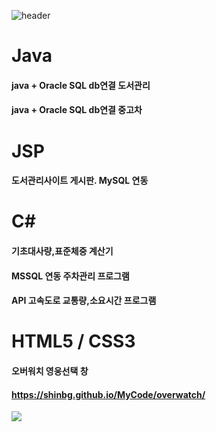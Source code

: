 ![header](https://capsule-render.vercel.app/api?type=Shark&color=dff9fb&height=300&section=header&text=%20&fontSize=50)

# Java
#### java + Oracle SQL db연결 도서관리
#### java + Oracle SQL db연결 중고차

# JSP
#### 도서관리사이트 게시판. MySQL 연동

# C#
#### 기초대사량,표준체중 계산기
#### MSSQL 연동 주차관리 프로그램 
#### API 고속도로 교통량,소요시간 프로그램

# HTML5 / CSS3
#### 오버워치 영웅선택 창
#### https://shinbg.github.io/MyCode/overwatch/

<a href="https://hits.seeyoufarm.com"><img src="https://hits.seeyoufarm.com/api/count/incr/badge.svg?url=https%3A%2F%2Fgithub.com%2FShinBG%2FMyCode&count_bg=%2379C83D&title_bg=%23555555&icon=&icon_color=%23E7E7E7&title=hits&edge_flat=false"/></a>
